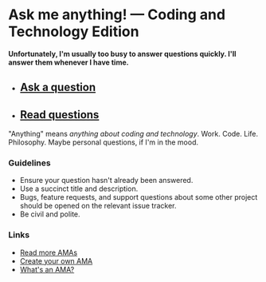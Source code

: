 # Ask me anything! — Coding and Technology Edition

**Unfortunately, I'm usually too busy to answer questions quickly.  I'll answer them whenever I have time.**

- ## [Ask a question](../../issues/new)
- ## [Read questions](../../issues?utf8=%E2%9C%93&q=is%3Aissue%20is%3Aclosed%20sort%3Aupdated-desc%20-label%3Ahidden)

"Anything" means *anything about coding and technology*.  Work.  Code.  Life.  Philosophy.  Maybe personal questions, if I'm in the mood.

### Guidelines

- Ensure your question hasn't already been answered.
- Use a succinct title and description.
- Bugs, feature requests, and support questions about some other project should be opened on the relevant issue tracker.
- Be civil and polite.

### Links

- [Read more AMAs](https://github.com/sindresorhus/amas)
- [Create your own AMA](https://github.com/sindresorhus/amas/blob/main/create-ama.md)
- [What's an AMA?](https://en.wikipedia.org/wiki//r/IAmA)
